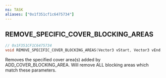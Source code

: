 ```yaml
---
ns: TASK
aliases: ["0x1f351cf1c6475734"]
---
```

## REMOVE_SPECIFIC_COVER_BLOCKING_AREAS

```c
// 0x1F351CF1C6475734
void REMOVE_SPECIFIC_COVER_BLOCKING_AREAS(Vector3 vStart, Vector3 vEnd, bool BlockObjects, bool BlockVehicles, bool BlockMap, bool BlockPlayer);
```

Removes the specified cover area(s) added by ADD_COVER_BLOCKING_AREA. Will remove ALL blocking areas which match these parameters.

